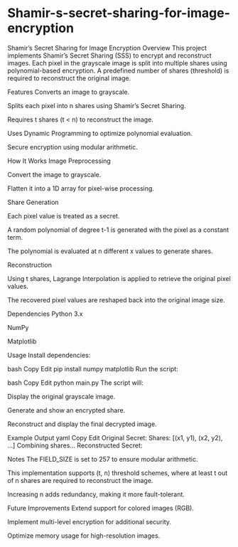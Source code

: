 # Shamir-s-secret-sharing-for-image-encryption
Shamir’s Secret Sharing for Image Encryption
Overview
This project implements Shamir’s Secret Sharing (SSS) to encrypt and reconstruct images. Each pixel in the grayscale image is split into multiple shares using polynomial-based encryption. A predefined number of shares (threshold) is required to reconstruct the original image.

Features
Converts an image to grayscale.

Splits each pixel into n shares using Shamir’s Secret Sharing.

Requires t shares (t < n) to reconstruct the image.

Uses Dynamic Programming to optimize polynomial evaluation.

Secure encryption using modular arithmetic.

How It Works
Image Preprocessing

Convert the image to grayscale.

Flatten it into a 1D array for pixel-wise processing.

Share Generation

Each pixel value is treated as a secret.

A random polynomial of degree t-1 is generated with the pixel as a constant term.

The polynomial is evaluated at n different x values to generate shares.

Reconstruction

Using t shares, Lagrange Interpolation is applied to retrieve the original pixel values.

The recovered pixel values are reshaped back into the original image size.

Dependencies
Python 3.x

NumPy

Matplotlib

Usage
Install dependencies:

bash
Copy
Edit
pip install numpy matplotlib
Run the script:

bash
Copy
Edit
python main.py
The script will:

Display the original grayscale image.

Generate and show an encrypted share.

Reconstruct and display the final decrypted image.

Example Output
yaml
Copy
Edit
Original Secret: <Pixel Values>
Shares: [(x1, y1), (x2, y2), ...]
Combining shares...
Reconstructed Secret: <Pixel Values>

Notes
The FIELD_SIZE is set to 257 to ensure modular arithmetic.

This implementation supports (t, n) threshold schemes, where at least t out of n shares are required to reconstruct the image.

Increasing n adds redundancy, making it more fault-tolerant.

Future Improvements
Extend support for colored images (RGB).

Implement multi-level encryption for additional security.

Optimize memory usage for high-resolution images.

